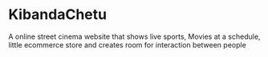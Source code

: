 # KibandaChetu
A online street cinema website that shows live sports, Movies at a schedule, little ecommerce store and creates room for interaction between people
